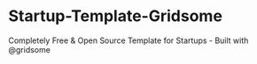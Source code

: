 # Startup-Template-Gridsome
Completely Free &amp; Open Source Template for Startups - Built with @gridsome
